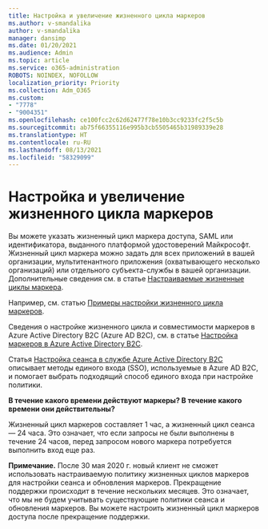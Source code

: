 ```yaml
---
title: Настройка и увеличение жизненного цикла маркеров
ms.author: v-smandalika
author: v-smandalika
manager: dansimp
ms.date: 01/20/2021
ms.audience: Admin
ms.topic: article
ms.service: o365-administration
ROBOTS: NOINDEX, NOFOLLOW
localization_priority: Priority
ms.collection: Adm_O365
ms.custom:
- "7778"
- "9004351"
ms.openlocfilehash: ce100fcc2c62d62477f78e10b3cc9233fc2f5c5b
ms.sourcegitcommit: ab75f66355116e995b3cb5505465b31989339e28
ms.translationtype: HT
ms.contentlocale: ru-RU
ms.lasthandoff: 08/13/2021
ms.locfileid: "58329099"
---
```

# <a name="configure-and-extend-token-lifetimes"></a>Настройка и увеличение жизненного цикла маркеров

Вы можете указать жизненный цикл маркера доступа, SAML или идентификатора, выданного платформой удостоверений Майкрософт. Жизненный цикл маркера можно задать для всех приложений в вашей организации, мультитенантного приложения (охватывающего несколько организаций) или отдельного субъекта-службы в вашей организации. Дополнительные сведения см. в статье [Настраиваемые жизненные циклы маркера](https://docs.microsoft.com/azure/active-directory/develop/active-directory-configurable-token-lifetimes).

Например, см. статью [Примеры настройки жизненного цикла маркеров](https://docs.microsoft.com/azure/active-directory/develop/configure-token-lifetimes).

Сведения о настройке жизненного цикла и совместимости маркеров в Azure Active Directory B2C (Azure AD B2C), см. в статье [Настройка маркеров в Azure Active Directory B2C](https://docs.microsoft.com/azure/active-directory-b2c/configure-tokens?pivots=b2c-user-flow).

Статья [Настройка сеанса в службе Azure Active Directory B2C](https://docs.microsoft.com/azure/active-directory-b2c/session-behavior?pivots=b2c-user-flow) описывает методы единого входа (SSO), используемые в Azure AD B2C, и помогает выбрать подходящий способ единого входа при настройке политики.

**В течение какого времени действуют маркеры? В течение какого времени они действительны?**

Жизненный цикл маркеров составляет 1 час, а жизненный цикл сеанса — 24 часа. Это означает, что если запросы не были выполнены в течение 24 часов, перед запросом нового маркера потребуется выполнить вход еще раз.

**Примечание.** После 30 мая 2020 г. новый клиент не сможет использовать настраиваемую политику жизненных циклов маркеров для настройки сеанса и обновления маркеров. Прекращение поддержки происходит в течение нескольких месяцев. Это означает, что мы не будем учитывать существующие политики сеанса и обновления маркеров. Вы можете настроить жизненный цикл маркеров доступа после прекращение поддержки.






